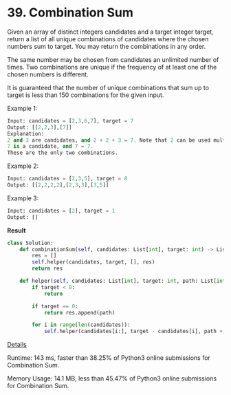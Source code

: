 # 39. Combination Sum

Given an array of distinct integers candidates and a target integer target, return a list of all unique combinations of candidates where the chosen numbers sum to target. You may return the combinations in any order.

The same number may be chosen from candidates an unlimited number of times. Two combinations are unique if the frequency of at least one of the chosen numbers is different.

It is guaranteed that the number of unique combinations that sum up to target is less than 150 combinations for the given input.

 

Example 1:

```python
Input: candidates = [2,3,6,7], target = 7
Output: [[2,2,3],[7]]
Explanation:
2 and 3 are candidates, and 2 + 2 + 3 = 7. Note that 2 can be used multiple times.
7 is a candidate, and 7 = 7.
These are the only two combinations.
```
Example 2:

```python
Input: candidates = [2,3,5], target = 8
Output: [[2,2,2,2],[2,3,3],[3,5]]
```
Example 3:

```python
Input: candidates = [2], target = 1
Output: []
```

**Result**

```python
class Solution:
    def combinationSum(self, candidates: List[int], target: int) -> List[List[int]]:
        res = []
        self.helper(candidates, target, [], res)
        return res

    def helper(self, candidates: List[int], target: int, path: List[int], res: List[List[int]]):
        if target < 0:
            return

        if target == 0:
            return res.append(path)

        for i in range(len(candidates)):
            self.helper(candidates[i:], target - candidates[i], path + [candidates[i]], res)
```



[Details ](https://leetcode.com/submissions/detail/732364354/)

Runtime: 143 ms, faster than 38.25% of Python3 online submissions for Combination Sum.

Memory Usage: 14.1 MB, less than 45.47% of Python3 online submissions for Combination Sum.

